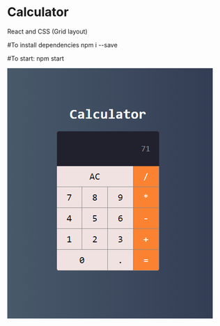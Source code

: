 # Calculator 
React and CSS (Grid layout)

#To install dependencies
npm i --save

#To start:
npm start

![Web-01](https://github.com/atelesjr/calculator/blob/master/src/img/01.PNG)

